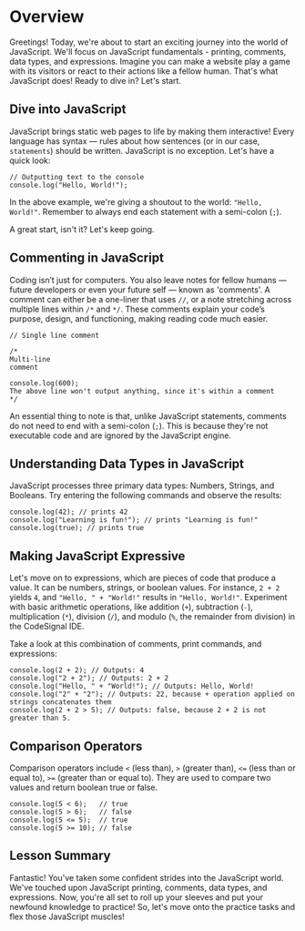 # Overview
Greetings! Today, we're about to start an exciting journey into the world of JavaScript. We'll focus on JavaScript fundamentals - printing, comments, data types, and expressions. Imagine you can make a website play a game with its visitors or react to their actions like a fellow human. That's what JavaScript does! Ready to dive in? Let's start.

## Dive into JavaScript
JavaScript brings static web pages to life by making them interactive! Every language has syntax — rules about how sentences (or in our case, `statements`) should be written. JavaScript is no exception. Let's have a quick look:
```
// Outputting text to the console
console.log("Hello, World!");
```

In the above example, we're giving a shoutout to the world: `"Hello, World!"`. Remember to always end each statement with a semi-colon (`;`).

A great start, isn't it? Let's keep going.

## Commenting in JavaScript
Coding isn’t just for computers. You also leave notes for fellow humans — future developers or even your future self — known as 'comments'. A comment can either be a one-liner that uses `//`, or a note stretching across multiple lines within `/*` and `*/`. These comments explain your code’s purpose, design, and functioning, making reading code much easier.

```
// Single line comment

/*
Multi-line 
comment

console.log(600);
The above line won't output anything, since it's within a comment
*/
```
An essential thing to note is that, unlike JavaScript statements, comments do not need to end with a semi-colon (`;`). This is because they're not executable code and are ignored by the JavaScript engine.


## Understanding Data Types in JavaScript
JavaScript processes three primary data types: Numbers, Strings, and Booleans. Try entering the following commands and observe the results:

```
console.log(42); // prints 42
console.log("Learning is fun!"); // prints "Learning is fun!"
console.log(true); // prints true
```
## Making JavaScript Expressive
Let's move on to expressions, which are pieces of code that produce a value. It can be numbers, strings, or boolean values. For instance, `2 + 2` yields `4`, and `"Hello, " + "World!"` results in `"Hello, World!"`. Experiment with basic arithmetic operations, like addition (`+`), subtraction (`-`), multiplication (`*`), division (`/`), and modulo (`%`, the remainder from division) in the CodeSignal IDE.

Take a look at this combination of comments, print commands, and expressions:
```
console.log(2 + 2); // Outputs: 4
console.log("2 + 2"); // Outputs: 2 + 2
console.log("Hello, " + "World!"); // Outputs: Hello, World!
console.log("2" + "2"); // Outputs: 22, because + operation applied on strings concatenates them
console.log(2 + 2 > 5); // Outputs: false, because 2 + 2 is not greater than 5.
```

## Comparison Operators
Comparison operators include `<` (less than), `>` (greater than), `<=` (less than or equal to), `>=` (greater than or equal to). They are used to compare two values and return boolean true or false.

```
console.log(5 < 6);   // true
console.log(5 > 6);   // false
console.log(5 <= 5);  // true
console.log(5 >= 10); // false
```

## Lesson Summary
Fantastic! You've taken some confident strides into the JavaScript world. We've touched upon JavaScript printing, comments, data types, and expressions. Now, you're all set to roll up your sleeves and put your newfound knowledge to practice! So, let's move onto the practice tasks and flex those JavaScript muscles!

```
```
```
```
```
```